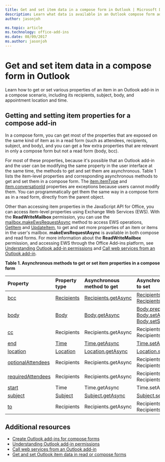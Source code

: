 ```yaml
---
title: Get and set item data in a compose form in Outlook | Microsoft Docs
description: Learn what data is available in an Outlook compose form add-in.
author: jasonjoh

ms.topic: article
ms.technology: office-add-ins
ms.date: 08/09/2017
ms.author: jasonjoh
---
```


# Get and set item data in a compose form in Outlook
Learn how to get or set various properties of an item in an Outlook add-in in a compose scenario, including its recipients, subject, body, and appointment location and time.

## Getting and setting item properties for a compose add-in

In a compose form, you can get most of the properties that are exposed on the same kind of item as in a read form (such as attendees, recipients, subject, and body), and you can get a few extra properties that are relevant in only a compose form but not a read form (body, bcc). 

For most of these properties, because it's possible that an Outlook add-in and the user can be modifying the same property in the user interface at the same time, the methods to get and set them are asynchronous. Table 1 lists the item-level properties and corresponding asynchronous methods to get and set them in a compose form. The  [item.itemType](https://dev.office.com/reference/add-ins/outlook/1.5/Office.context.mailbox.item?product=outlook&version=v1.5) and [item.conversationId](https://dev.office.com/reference/add-ins/outlook/1.5/Office.context.mailbox.item?product=outlook&version=v1.5) properties are exceptions because users cannot modify them. You can programmatically get them the same way in a compose form as in a read form, directly from the parent object.

Other than accessing item properties in the JavaScript API for Office, you can access item-level properties using Exchange Web Services (EWS). With the **ReadWriteMailbox** permission, you can use the [mailbox.makeEwsRequestAsync](https://dev.office.com/reference/add-ins/outlook/1.5/Office.context.mailbox?product=outlook&version=v1.5) method to access EWS operations, [GetItem](http://msdn.microsoft.com/en-us/library/e3590b8b-c2a7-4dad-a014-6360197b68e4%28Office.15%29.aspx) and [UpdateItem](http://msdn.microsoft.com/en-us/library/5d027523-e0bc-4da2-b60b-0cb9fc1fdfe4%28Office.15%29.aspx), to get and set more properties of an item or items in the user's mailbox. **makeEwsRequestAsync** is available in both compose and read forms. For more information about the **ReadWriteMailbox** permission, and accessing EWS through the Office Add-ins platform, see [Understanding Outlook add-in permissions](understanding-outlook-add-in-permissions.md) and [Call web services from an Outlook add-in](web-services.md).

**Table 1. Asynchronous methods to get or set item properties in a compose form**

| Property | Property type | Asynchronous method to get | Asynchronous method(s) to set |
|:-----|:-----|:-----|:-----|
|[bcc](https://dev.office.com/reference/add-ins/outlook/1.5/Office.context.mailbox.item?product=outlook&version=v1.5)|[Recipients](https://dev.office.com/reference/add-ins/outlook/1.5/Recipients?product=outlook&version=v1.5)|[Recipients.getAsync](https://dev.office.com/reference/add-ins/outlook/1.5/Recipients?product=outlook&version=v1.5)|[Recipients.addAsync](https://dev.office.com/reference/add-ins/outlook/1.5/Recipients?product=outlook&version=v1.5), [Recipients.setAsync](https://dev.office.com/reference/add-ins/outlook/1.5/Recipients?product=outlook&version=v1.5)|
|[body](https://dev.office.com/reference/add-ins/outlook/1.5/Office.context.mailbox.item?product=outlook&version=v1.5)|[Body](https://dev.office.com/reference/add-ins/outlook/1.5/Body?product=outlook&version=v1.5)|[Body.getAsync](https://dev.office.com/reference/add-ins/outlook/1.5/Body?product=outlook&version=v1.5)|[Body.prependAsync](https://dev.office.com/reference/add-ins/outlook/1.5/Body?product=outlook&version=v1.5), [Body.setAsync](https://dev.office.com/reference/add-ins/outlook/1.5/Body?product=outlook&version=v1.5), [Body.setSelectedDataAsync](https://dev.office.com/reference/add-ins/outlook/1.5/Body?product=outlook&version=v1.5)|
|[cc](https://dev.office.com/reference/add-ins/outlook/1.5/Office.context.mailbox.item?product=outlook&version=v1.5)|Recipients|Recipients.getAsync|Recipients.addAsync Recipients.setAsync|
|[end](https://dev.office.com/reference/add-ins/outlook/1.5/Office.context.mailbox.item?product=outlook&version=v1.5)|[Time](https://dev.office.com/reference/add-ins/outlook/1.5/Time?product=outlook&version=v1.5)|[Time.getAsync](https://dev.office.com/reference/add-ins/outlook/1.5/Time?product=outlook&version=v1.5)|[Time.setAsync](https://dev.office.com/reference/add-ins/outlook/1.5/Time?product=outlook&version=v1.5)|
|[location](https://dev.office.com/reference/add-ins/outlook/1.5/Office.context.mailbox.item?product=outlook&version=v1.5)|[Location](https://dev.office.com/reference/add-ins/outlook/1.5/Location?product=outlook&version=v1.5)|[Location.getAsync](https://dev.office.com/reference/add-ins/outlook/1.5/Location?product=outlook&version=v1.5)|[Location.setAsync](https://dev.office.com/reference/add-ins/outlook/1.5/Location?product=outlook&version=v1.5)|
|[optionalAttendees](https://dev.office.com/reference/add-ins/outlook/1.5/Office.context.mailbox.item?product=outlook&version=v1.5)|Recipients|Recipients.getAsync|Recipients.addAsync Recipients.setAsync|
|[requiredAttendees](https://dev.office.com/reference/add-ins/outlook/1.5/Office.context.mailbox.item?product=outlook&version=v1.5)|Recipients|Recipients.getAsync|Recipients.addAsync Recipients.setAsync|
|[start](https://dev.office.com/reference/add-ins/outlook/1.5/Office.context.mailbox.item?product=outlook&version=v1.5)|Time|Time.getAsync|Time.setAsync|
|[subject](https://dev.office.com/reference/add-ins/outlook/1.5/Office.context.mailbox.item?product=outlook&version=v1.5)|[Subject](https://dev.office.com/reference/add-ins/outlook/1.5/Subject?product=outlook&version=v1.5)|[Subject.getAsync](https://dev.office.com/reference/add-ins/outlook/1.5/Subject?product=outlook&version=v1.5)|[Subject.setAsync](https://dev.office.com/reference/add-ins/outlook/1.5/Subject?product=outlook&version=v1.5)|
|[to](https://dev.office.com/reference/add-ins/outlook/1.5/Office.context.mailbox.item?product=outlook&version=v1.5)|Recipients|Recipients.getAsync|Recipients.addAsync Recipients.setAsync|

## Additional resources

- [Create Outlook add-ins for compose forms](compose-scenario.md)
- [Understanding Outlook add-in permissions](understanding-outlook-add-in-permissions.md)
- [Call web services from an Outlook add-in](web-services.md)
- [Get and set Outlook item data in read or compose forms](item-data.md)